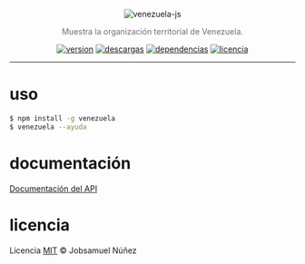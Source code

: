 <p align="center">
    <img alt="venezuela-js" src="http://i.imgur.com/9CNl0Af.png" width="auto">
</p>
<p align="center" style="color:#707070;">
  Muestra la organización territorial de Venezuela.
</p>
<p align="center">
  <a href="http://badge.fury.io/js/venezuela"><img alt="version" src="https://badge.fury.io/js/venezuela.svg"></a>
  <a href="https://www.npmjs.com/package/venezuela"><img alt="descargas" src="https://img.shields.io/npm/dt/venezuela.svg"></a>
  <a href="http://badge.fury.io/js/venezuela"><img alt="dependencias" src="https://david-dm.org/jobsamuel/venezuela-js.svg"></a>
  <a href="https://www.npmjs.com/package/venezuela"><img alt="licencia" src="https://img.shields.io/npm/l/venezuela.svg"></a>
</p>

----

# uso

```bash
$ npm install -g venezuela
$ venezuela --ayuda
```

# documentación

[Documentación del API](DOCUMENTACION.md)

# licencia

Licencia [MIT](http://opensource.org/licenses/MIT) :copyright: Jobsamuel Núñez